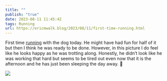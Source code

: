 ```yaml
---
title: ""
publish: "true"
date: 2023-08-11 11:45:42
tags: Running
url: https://ericmwalk.blog/2023/08/11/first-time-running.html
---
```


First time [running](https://strava.com/activities/9626352563) with the dog today. He might have had fun for half of it but then I think he was ready to be done. However, in this picture I do feel like he looks happy as he was trotting along.  Honestly, he didn’t look like he was working that hard but seems to be tired out even now that it is the afternoon and he has just been sleeping the day away. 🐶

![](https://ericmwalk.blog/uploads/2023/8827baf638.jpg)